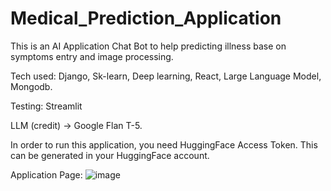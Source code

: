 # Medical_Prediction_Application

This is an AI Application Chat Bot to help predicting illness base on symptoms entry and image processing. 

Tech used: Django, Sk-learn, Deep learning, React, Large Language Model, Mongodb.

Testing: Streamlit

LLM (credit) -> Google Flan T-5.

In order to run this application, you need HuggingFace Access Token. This can be generated in your HuggingFace account.



Application Page: 
![image](https://github.com/JasonYangggggggg/Medical_Prediction_Application/assets/109561939/90457f69-4f50-4dc7-b4b2-7412728f69b4)







